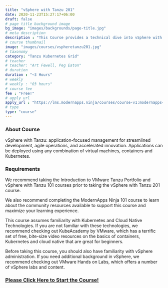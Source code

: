 ```yaml
---
title: "vSphere with Tanzu 201"
date: 2020-11-23T15:27:17+06:00
draft: false
# page title background image
bg_image: "images/backgrounds/page-title.jpg"
# meta description
description : "This Course provides a technical dive into vSphere with Tanzu using the Hands-On Lab"
# course thumbnail
image: "images/courses/vspheretanzu201.jpg"
# taxonomy
category: "Tanzu Kubernetes Grid"
# teacher
# teacher: "Art Fewell, Peg Eaton"
# duration
duration : "~3 Hours"
# weekly
# weekly : "03 hours"
# course fee
fee : "Free!"
# apply url
apply_url : "https://lms.modernapps.ninja/courses/course-v1:modernapps+COU-VT7025+Perpetual/about"
# type
type: "course"
---
```



### About Course

vSphere with Tanzu: application-focused management for streamlined development, agile operations, and accelerated innovation. Applications can be deployed using any combination of virtual machines, containers and Kubernetes.</p>

### Requirements

We recommend taking the Introduction to VMware Tanzu Portfolio and vSphere with Tanzu 101 courses prior to taking the vSphere with Tanzu 201 course.

We also recommend completing the ModernApps Ninja 101 course to learn about the community resources available to support this course and maximize your learning experience.

This course assumes familiarity with Kubernetes and Cloud Native Technologies. If you are not familiar with these technologies, we recommend checking out KubeAcademy by VMware, which has a terrific set of free, bite-size video resources on the basics of containers, Kubernetes and cloud native that are great for beginners.

Before taking this course, you should also have familiarity with vSphere administration. If you need additional background in vSphere, we recommend checking out VMware Hands on Labs, which offers a number of vSphere labs and content.

### [Please Click Here to Start the Course!](https://lms.modernapps.ninja/courses/course-v1:modernapps+COU-VT7025+Perpetual/)

